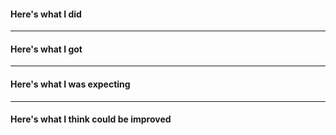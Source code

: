 #### Here's what I did
<!-- if applicable, best copy the coordinates of failing queries or descriptive screenshots, so we can reproduce-->

---
#### Here's what I got
<!-- examine the QGIS logs (View > Panels > Log Messages), ORStools prints the URL and Parameters when querying. Paste that here -->

---
#### Here's what I was expecting
<!-- try being as explicit as possible here -->

---
#### Here's what I think could be improved
